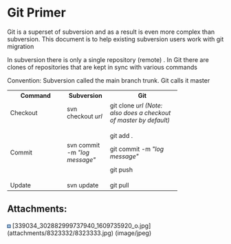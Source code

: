 # Git Primer

Git is a superset of subversion and as a result is even more complex
than subversion. This document is to help existing subversion users work
with git migration

  

In subversion there is only a single repository (remote) . In Git there
are clones of repositories that are kept in sync with various commands

  

<div>

<div>

Convention: Subversion called the main branch trunk. Git calls it master

</div>

</div>

<div class="table-wrap">

<table class="relative-table confluenceTable" style="width: 78.6413%;">
<colgroup>
<col style="width: 33%" />
<col style="width: 25%" />
<col style="width: 41%" />
</colgroup>
<tbody>
<tr class="header">
<th class="confluenceTh">Command</th>
<th class="confluenceTh">Subversion</th>
<th class="confluenceTh">Git</th>
</tr>

<tr class="odd">
<td class="confluenceTd">Checkout</td>
<td class="confluenceTd">svn checkout <em>url</em></td>
<td class="confluenceTd">git clone <em>url (Note: also does a checkout of master by default)</em></td>
</tr>
<tr class="even">
<td class="confluenceTd">Commit</td>
<td class="confluenceTd">svn commit -m <em>"log message"</em></td>
<td class="confluenceTd"><p>git add .</p>
<p>git commit -m <em>"log message"</em></p>
<p>git push</p></td>
</tr>
<tr class="odd">
<td class="confluenceTd">Update</td>
<td class="confluenceTd">svn update</td>
<td class="confluenceTd">git pull</td>
</tr>
</tbody>
</table>

</div>

  

<div class="pageSectionHeader">

## Attachments:

</div>

<div class="greybox" align="left">

<img src="images/icons/bullet_blue.gif" width="8" height="8" />
[339034_302882999737940_1609735920_o.jpg](attachments/8323332/8323333.jpg)
(image/jpeg)  

</div>
